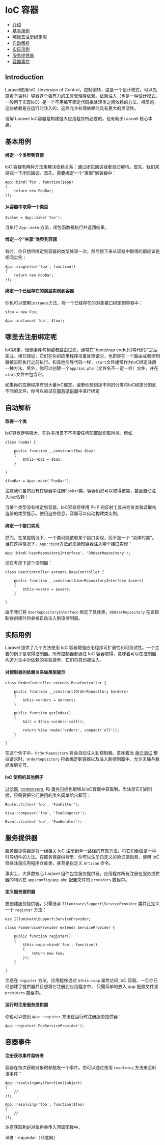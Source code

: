 # IoC 容器


- [介绍](#introduction)
- [基本用例](#basic-usage)
- [哪里去注册绑定呢](#where-to-register)
- [自动解析](#automatic-resolution)
- [实际用例](#practical-usage)
- [服务提供器](#service-providers)
- [容器事件](#container-events)

<a name="introduction"></a>
## Introduction

Laravel使用IoC（Inversion of Control，控制倒转，这是一个设计模式，可以先查看下百科）容器这个强有力的工具管理类依赖。依赖注入（也是一种设计模式，一般用于实现IoC）是一个不用编写固定代码来处理类之间依赖的方法，相反的，这些依赖是在运行时注入的，这样允许处理依赖时具有更大的灵活性。

理解 Laravel IoC容器是构建强大应用程序所必要的，也有助于Laravel 核心本身。

<a name="basic-usage"></a>
## 基本用例

#### 绑定一个类型到容器

IoC 容器有两种方法来解决依赖关系：通过闭包回调或者自动解析。首先，我们来探究一下闭包回调。首先，需要绑定一个“类型”到容器中：

	App::bind('foo', function($app)
	{
		return new FooBar;
	});

#### 从容器中取得一个类型

	$value = App::make('foo');

当执行 `App::make` 方法，闭包函数被执行并返回结果。


#### 绑定一个”共享“类型到容器

有时，你只想将绑定到容器的类型处理一次，然后接下来从容器中取得的都应该是相同实例：

	App::singleton('foo', function()
	{
		return new FooBar;
	});

#### 绑定一个已经存在的类型实例到容器

你也可以使用`instance`方法，将一个已经存在的对象接口绑定到容器中：

	$foo = new Foo;

	App::instance('foo', $foo);

<a name="where-to-register"></a>
## 哪里去注册绑定呢

IoC绑定，很像事件句柄或者路由过滤，通常在"bootstrap code(引导代码)"之后完成。换句话说，它们在你的应用程序准备处理请求，也即是在一个路由或者控制器被实际执行之前执行。和其他引导代码一样，`start`文件通常作为IoC绑定注册一种方法。另外，你可以创建一个`app/ioc.php`（文件名不一定一样）文件，并在`start`文件中包含它。

如果你的应用程序有很大量IoC绑定，或者你想根据不同的分类将IoC绑定分割到不同的文件，你可以尝试在[服务提供器](#service-providers)中进行绑定

<a name="automatic-resolution"></a>
## 自动解析

#### 取得一个类

IoC容器足够强大，在许多场景下不需要任何配置就能取得类。例如

	class FooBar {

		public function __construct(Baz $baz)
		{
			$this->baz = $baz;
		}

	}

	$fooBar = App::make('FooBar');


注意我们虽然没有在容器中注册`FooBar`类，容器仍然可以取得该类，甚至自动注入`Baz`依赖！

当某个类型没有绑定到容器，IoC容器将使用 PHP 的反射工具来检查类和读取构造器的类型提示。使用这些信息，容器可以自动构建类实例。

#### 绑定一个接口实现

然而，在某些情况下，一个类可能依赖某个接口实现，而不是一个 “具体的类”。当在这种情况下，`App::bind`方法必须通知容器注入哪个接口实现：

	App::bind('UserRepositoryInterface', 'DbUserRepository');

现在考虑下这个控制器：

	class UserController extends BaseController {

		public function __construct(UserRepositoryInterface $users)
		{
			$this->users = $users;
		}

	}

由于我们将 `UserRepositoryInterface` 绑定了具体类，`DbUserRepository` 在该控制器创建时将会被自动注入到该控制器。
<a name="practical-usage"></a>
## 实际用例

Laravel 提供了几个方法使用 IoC 容器增强应用程序可扩展性和可测试性。一个主要的例子是取得控制器。所有控制器都通过 IoC 容器取得，意味着可以在控制器构造方法中对依赖的类型提示，它们将自动被注入。

#### 对控制器的依赖关系做类型提示

	class OrderController extends BaseController {

		public function __construct(OrderRepository $orders)
		{
			$this->orders = $orders;
		}

		public function getIndex()
		{
			$all = $this->orders->all();

			return View::make('orders', compact('all'));
		}

	}

在这个例子中，`OrderRepository` 将会自动注入到控制器。意味着当 [单元测试](/docs/4.2/testing) 模拟请求时，`OrderRepository` 将会绑定到容器以及注入到控制器中，允许无痛与数据库层交互。

#### IoC 使用的其他例子
	
[过滤器](/docs/4.2/routing#route-filters), [composers](/docs/4.2/responses#view-composers), 和 [事件句柄](/docs/4.2/events#using-classes-as-listeners)也能够从IoC容器中获取到。当注册它们的时候，只需要把它们使用的类名简单给出即可：

	Route::filter('foo', 'FooFilter');

	View::composer('foo', 'FooComposer');

	Event::listen('foo', 'FooHandler');

<a name="service-providers"></a>
## 服务提供器

服务器提供器是将一组相关 IoC 注册到单一路径的有效方法。将它们看做是一种引导组件的方法。在服务器提供器里，你可以注册自定义的验证驱动器，使用 IoC 容器注册应用程序仓库类，甚至是自定义 `Artisan` 命令。

事实上，大多数核心 Laravel 组件包含服务提供器。应用程序所有注册在服务提供器的均列在 `app/config/app.php` 配置文件的 `providers` 数组中。

#### 定义服务提供器

要创建服务提供器，只需继承 `Illuminate\Support\ServiceProvider` 类并且定义一个 `register` 方法：


	use Illuminate\Support\ServiceProvider;

	class FooServiceProvider extends ServiceProvider {

		public function register()
		{
			$this->app->bind('foo', function()
			{
				return new Foo;
			});
		}

	}

注意在 `register` 方法，应用程序通过 `$this->app` 属性访问 IoC 容器。一旦你已经创建了提供器并且想将它注册到应用程序中， 只需简单的放入 app 配置文件里 `providers` 数组中。

#### 运行时注册服务提供器

你也可以使用 `App::register` 方法在运行时注册服务提供器：

	App::register('FooServiceProvider');

<a name="container-events"></a>
## 容器事件

#### 注册获取事件监听者
	
容器在每次获取对象时都触发一个事件。你可以通过使用 `resolving` 方法来监听该事件：

	App::resolvingAny(function($object)
	{
		//
	});

	App::resolving('foo', function($foo)
	{
		//
	});

注意获取到的对象将会传入回调函数中。

译者：mpandar（马胜盼）